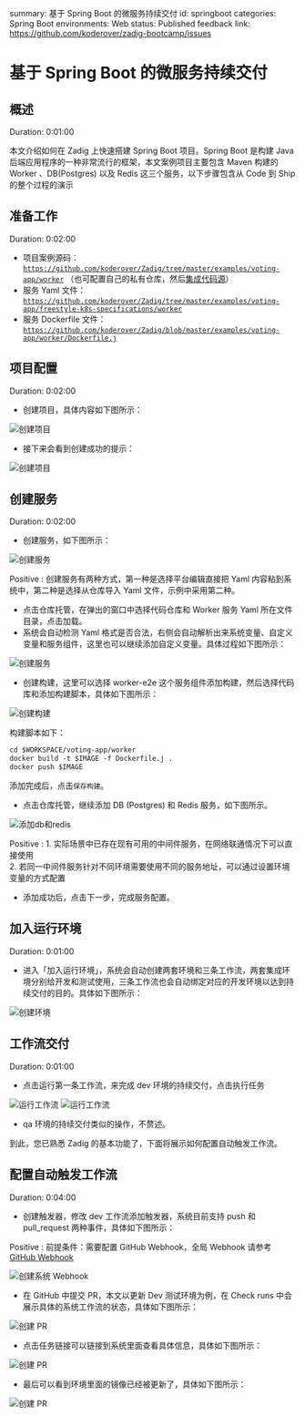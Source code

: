 summary: 基于 Spring Boot 的微服务持续交付
id: springboot
categories: Spring Boot
environments: Web
status: Published
feedback link: https://github.com/koderover/zadig-bootcamp/issues

# 基于 Spring Boot 的微服务持续交付

## 概述

Duration: 0:01:00

本文介绍如何在 Zadig 上快速搭建 Spring Boot 项目。Spring Boot 是构建 Java 后端应用程序的一种非常流行的框架，本文案例项目主要包含 Maven 构建的 Worker 、DB(Postgres) 以及 Redis 这三个服务，以下步骤包含从 Code 到 Ship 的整个过程的演示

## 准备工作

Duration: 0:02:00

- 项目案例源码： [`https://github.com/koderover/Zadig/tree/master/examples/voting-app/worker`](https://github.com/koderover/Zadig/tree/master/examples/voting-app/worker) （也可配置自己的私有仓库，然后[集成代码源](https://docs.koderover.com/zadig/settings/codehost/#gitlab-%E9%9B%86%E6%88%90)）
- 服务 Yaml 文件：[`https://github.com/koderover/Zadig/tree/master/examples/voting-app/freestyle-k8s-specifications/worker`](https://github.com/koderover/Zadig/tree/master/examples/voting-app/freestyle-k8s-specifications/worker)
- 服务 Dockerfile 文件：[`https://github.com/koderover/Zadig/blob/master/examples/voting-app/worker/Dockerfile.j`](https://github.com/koderover/Zadig/blob/master/examples/voting-app/worker/Dockerfile.j)

## 项目配置

Duration: 0:02:00

- 创建项目，具体内容如下图所示：

![创建项目](./img/springboot_create_project.png "创建项目")

- 接下来会看到创建成功的提示：

![创建项目](./img/springboot_succeeded_to_create_project.png "创建项目成功提示")
## 创建服务

Duration: 0:02:00

- 创建服务，如下图所示：

![创建服务](./img/springboot_createService.png "创建服务")

Positive
: 创建服务有两种方式，第一种是选择平台编辑直接把 Yaml 内容粘到系统中，第二种是选择从仓库导入 Yaml 文件，示例中采用第二种。

- 点击仓库托管，在弹出的窗口中选择代码仓库和 Worker 服务 Yaml 所在文件目录，点击加载。
- 系统会自动检测 Yaml 格式是否合法，右侧会自动解析出来系统变量、自定义变量和服务组件，这里也可以继续添加自定义变量。具体过程如下图所示：

![创建服务](./img/springboot_load_service_yaml.gif "加载服务配置")

- 创建构建，这里可以选择 worker-e2e 这个服务组件添加构建，然后选择代码库和添加构建脚本，具体如下图所示：

![创建构建](./img/springboot_create_build.png "创建构建")

构建脚本如下：

```dockerfile
cd $WORKSPACE/voting-app/worker
docker build -t $IMAGE -f Dockerfile.j .
docker push $IMAGE
```
添加完成后，点击`保存构建`。

- 点击仓库托管，继续添加 DB (Postgres) 和 Redis 服务，如下图所示。

![添加db和redis](./img/springboot_add_db.png "添加db和redis")

Positive
: 1. 实际场景中已存在现有可用的中间件服务，在网络联通情况下可以直接使用 <br> 2. 若同一中间件服务针对不同环境需要使用不同的服务地址，可以通过设置环境变量的方式配置

- 添加成功后，点击下一步，完成服务配置。

## 加入运行环境

Duration: 0:01:00

- 进入「加入运行环境」，系统会自动创建两套环境和三条工作流，两套集成环境分别给开发和测试使用，三条工作流也会自动绑定对应的开发环境以达到持续交付的目的。具体如下图所示：

![创建环境](./img/springboot_create_project_result.png "创建环境")

## 工作流交付

Duration: 0:01:00

- 点击运行第一条工作流，来完成 dev 环境的持续交付，点击执行任务

![运行工作流](./img/springboot_run_dev_worker.png "运行工作流")
![运行工作流](./img/springboot_run_pipeline_result.png "运行工作流")

- qa 环境的持续交付类似的操作，不赘述。

到此，您已熟悉 Zadig 的基本功能了，下面将展示如何配置自动触发工作流。

## 配置自动触发工作流

Duration: 0:04:00

- 创建触发器，修改 dev 工作流添加触发器，系统目前支持 push 和 pull_request 两种事件，具体如下图所示：

Positive
: 前提条件：需要配置 GitHub Webhook，全局 Webhook 请参考 [GitHub Webhook](https://docs.koderover.com/zadig/settings/webhook-config/#gitlab-webhook-%E9%85%8D%E7%BD%AE)

![创建系统 Webhook](./img/springboot_create_webhook.png "创建系统Webhook")

- 在 GitHub 中提交 PR，本文以更新 Dev 测试环境为例，在 Check runs 中会展示具体的系统工作流的状态，具体如下图所示：

![创建 PR](./img/springboot_create_pr.png "创建 PR")

- 点击任务链接可以链接到系统里面查看具体信息，具体如下图所示：

![创建 PR](./img/springboot_webhook_triggered_pipeline.png "创建 PR")

- 最后可以看到环境里面的镜像已经被更新了，具体如下图所示：

![创建 PR](./img/springboot_triggered_pipeline_env_stats.png "创建 PR")

